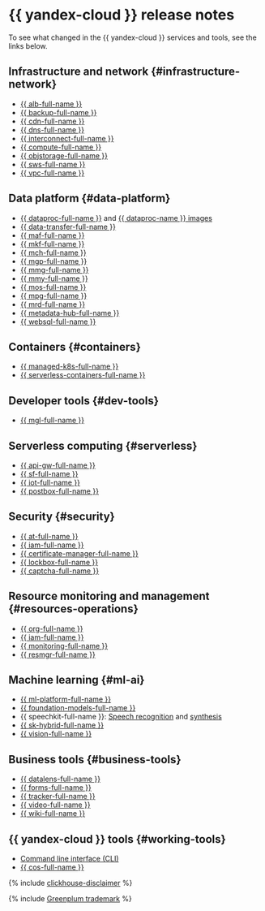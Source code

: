 # {{ yandex-cloud }} release notes

To see what changed in the {{ yandex-cloud }} services and tools, see the links below.


## Infrastructure and network {#infrastructure-network}

* [{{ alb-full-name }}](../application-load-balancer/release-notes.md)
* [{{ backup-full-name }}](../backup/release-notes.md)
* [{{ cdn-full-name }}](../cdn/release-notes.md)
* [{{ dns-full-name }}](../dns/release-notes.md)
* [{{ interconnect-full-name }}](../interconnect/release-notes.md)
* [{{ compute-full-name }}](../compute/release-notes.md)
* [{{ objstorage-full-name }}](../storage/release-notes.md)
* [{{ sws-full-name }}](../smartwebsecurity/release-notes.md)
* [{{ vpc-full-name }}](../vpc/release-notes.md)

## Data platform {#data-platform}

* [{{ dataproc-full-name }}](../data-proc/release-notes/index.md) and [{{ dataproc-name }} images](../data-proc/release-notes/images.md)
* [{{ data-transfer-full-name }}](../data-transfer/release-notes/index.md)
* [{{ maf-full-name }}](../managed-airflow/release-notes.md)
* [{{ mkf-full-name }}](../managed-kafka/release-notes.md)
* [{{ mch-full-name }}](../managed-clickhouse/release-notes.md)
* [{{ mgp-full-name }}](../managed-greenplum/release-notes.md)
* [{{ mmg-full-name }}](../managed-mongodb/release-notes.md)
* [{{ mmy-full-name }}](../managed-mysql/release-notes.md)
* [{{ mos-full-name }}](../managed-opensearch/release-notes.md)
* [{{ mpg-full-name }}](../managed-postgresql/release-notes.md)
* [{{ mrd-full-name }}](../managed-redis/release-notes.md)
* [{{ metadata-hub-full-name }}](../metadata-hub/release-notes/index.md)
* [{{ websql-full-name }}](../websql/release-notes/index.md)

## Containers {#containers}

* [{{ managed-k8s-full-name }}](../managed-kubernetes/release-notes.md)
* [{{ serverless-containers-full-name }}](../serverless-containers/release-notes.md)

## Developer tools {#dev-tools}

* [{{ mgl-full-name }}](../managed-gitlab/release-notes.md)

## Serverless computing {#serverless}

* [{{ api-gw-full-name }}](../api-gateway/release-notes.md)
* [{{ sf-full-name }}](../functions/release-notes.md)
* [{{ iot-full-name }}](../iot-core/release-notes.md)
* [{{ postbox-full-name }}](../postbox/release-notes.md)

## Security {#security}

* [{{ at-full-name }}](../audit-trails/release-notes.md)
* [{{ iam-full-name }}](../iam/release-notes.md)
* [{{ certificate-manager-full-name }}](../certificate-manager/release-notes.md)
* [{{ lockbox-full-name }}](../lockbox/release-notes.md)
* [{{ captcha-full-name }}](../smartcaptcha/release-notes.md)

## Resource monitoring and management {#resources-operations}

* [{{ org-full-name }}](../organization/release-notes.md)
* [{{ iam-full-name }}](../iam/release-notes.md)
* [{{ monitoring-full-name }}](../monitoring/release-notes.md)
* [{{ resmgr-full-name }}](../resource-manager/release-notes.md)

## Machine learning {#ml-ai}

* [{{ ml-platform-full-name }}](../datasphere/release-notes.md)
* [{{ foundation-models-full-name }}](../foundation-models/release-notes/index.md)
* {{ speechkit-full-name }}: [Speech recognition](../speechkit/release-notes-stt.md) and [synthesis](../speechkit/release-notes-tts.md)
* [{{ sk-hybrid-full-name }}](../speechkit-hybrid/release-notes.md)
* [{{ vision-full-name }}](../vision/release-notes.md)

## Business tools {#business-tools}

* [{{ datalens-full-name }}](../datalens/release-notes/index.md)
* [{{ forms-full-name }}](../forms/release-notes/index.md)
* [{{ tracker-full-name }}](../tracker/release-notes/index.md)
* [{{ video-full-name }}](../video/release-notes.md)
* [{{ wiki-full-name }}](../wiki/release-notes/index.md)

## {{ yandex-cloud }} tools {#working-tools}

* [Command line interface (CLI)](../cli/release-notes.md)
* [{{ cos-full-name }}](../cos/release-notes.md)

{% include [clickhouse-disclaimer](../_includes/clickhouse-disclaimer.md) %}

{% include [Greenplum trademark](../_includes/mdb/mgp/trademark.md) %}
